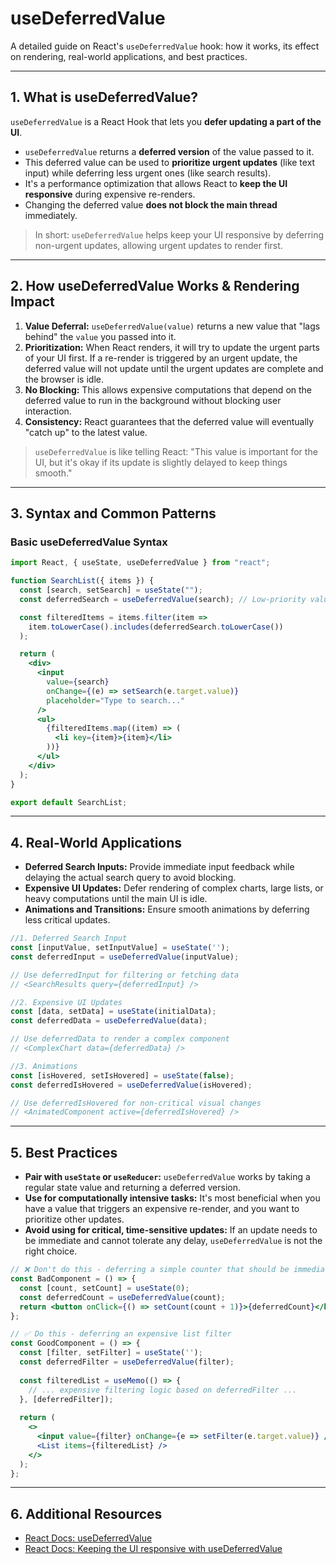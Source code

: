 # useDeferredValue 

A detailed guide on React's `useDeferredValue` hook: how it works, its effect on rendering, real-world applications, and best practices.

---

## 1. What is useDeferredValue?

`useDeferredValue` is a React Hook that lets you **defer updating a part of the UI**.

- `useDeferredValue` returns a **deferred version** of the value passed to it.
- This deferred value can be used to **prioritize urgent updates** (like text input) while deferring less urgent ones (like search results).
- It's a performance optimization that allows React to **keep the UI responsive** during expensive re-renders.
- Changing the deferred value **does not block the main thread** immediately.

> In short: `useDeferredValue` helps keep your UI responsive by deferring non-urgent updates, allowing urgent updates to render first.

---

## 2. How useDeferredValue Works & Rendering Impact

1. **Value Deferral:** `useDeferredValue(value)` returns a new value that "lags behind" the `value` you passed into it.
2. **Prioritization:** When React renders, it will try to update the urgent parts of your UI first. If a re-render is triggered by an urgent update, the deferred value will not update until the urgent updates are complete and the browser is idle.
3. **No Blocking:** This allows expensive computations that depend on the deferred value to run in the background without blocking user interaction.
4. **Consistency:** React guarantees that the deferred value will eventually "catch up" to the latest value.

> `useDeferredValue` is like telling React: "This value is important for the UI, but it's okay if its update is slightly delayed to keep things smooth."

---

## 3. Syntax and Common Patterns

### Basic useDeferredValue Syntax

```jsx
import React, { useState, useDeferredValue } from "react";

function SearchList({ items }) {
  const [search, setSearch] = useState("");
  const deferredSearch = useDeferredValue(search); // Low-priority value

  const filteredItems = items.filter(item =>
    item.toLowerCase().includes(deferredSearch.toLowerCase())
  );

  return (
    <div>
      <input
        value={search}
        onChange={(e) => setSearch(e.target.value)}
        placeholder="Type to search..."
      />
      <ul>
        {filteredItems.map((item) => (
          <li key={item}>{item}</li>
        ))}
      </ul>
    </div>
  );
}

export default SearchList;
```


---

## 4. Real-World Applications

- **Deferred Search Inputs:** Provide immediate input feedback while delaying the actual search query to avoid blocking.
- **Expensive UI Updates:** Defer rendering of complex charts, large lists, or heavy computations until the main UI is idle.
- **Animations and Transitions:** Ensure smooth animations by deferring less critical updates.

```jsx
//1. Deferred Search Input
const [inputValue, setInputValue] = useState('');
const deferredInput = useDeferredValue(inputValue);

// Use deferredInput for filtering or fetching data
// <SearchResults query={deferredInput} />

//2. Expensive UI Updates
const [data, setData] = useState(initialData);
const deferredData = useDeferredValue(data);

// Use deferredData to render a complex component
// <ComplexChart data={deferredData} />

//3. Animations
const [isHovered, setIsHovered] = useState(false);
const deferredIsHovered = useDeferredValue(isHovered);

// Use deferredIsHovered for non-critical visual changes
// <AnimatedComponent active={deferredIsHovered} />
```

---

## 5. Best Practices

- **Pair with `useState` or `useReducer`:** `useDeferredValue` works by taking a regular state value and returning a deferred version.
- **Use for computationally intensive tasks:** It's most beneficial when you have a value that triggers an expensive re-render, and you want to prioritize other updates.
- **Avoid using for critical, time-sensitive updates:** If an update needs to be immediate and cannot tolerate any delay, `useDeferredValue` is not the right choice.

```jsx
// ❌ Don't do this - deferring a simple counter that should be immediate
const BadComponent = () => {
  const [count, setCount] = useState(0);
  const deferredCount = useDeferredValue(count); 
  return <button onClick={() => setCount(count + 1)}>{deferredCount}</button>;
};

// ✅ Do this - deferring an expensive list filter
const GoodComponent = () => {
  const [filter, setFilter] = useState('');
  const deferredFilter = useDeferredValue(filter);
  
  const filteredList = useMemo(() => {
    // ... expensive filtering logic based on deferredFilter ...
  }, [deferredFilter]);
  
  return (
    <>
      <input value={filter} onChange={e => setFilter(e.target.value)} />
      <List items={filteredList} />
    </>
  );
};
```

---

## 6. Additional Resources

- [React Docs: useDeferredValue](https://react.dev/reference/react/useDeferredValue)
- [React Docs: Keeping the UI responsive with useDeferredValue](https://react.dev/learn/keeping-the-ui-responsive-with-usedeferredvalue)

